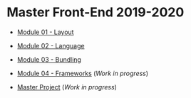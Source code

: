 # Master Front-End 2019-2020

- [Module 01 - Layout](./lab-01-layout)
- [Module 02 - Language](./lab-02-language)
- [Module 03 - Bundling](./lab-03-bundling)
- [Module 04 - Frameworks](./lab-04-frameworks) (_Work in progress_)

- [Master Project](./master-project) (_Work in progress_)
